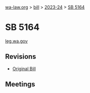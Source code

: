 [wa-law.org](/) > [bill](/bill/) > [2023-24](/bill/2023-24/) > [SB 5164](/bill/2023-24/sb/5164/)

# SB 5164
[leg.wa.gov](https://app.leg.wa.gov/billsummary?BillNumber=5164&Year=2023&Initiative=false)

## Revisions
* [Original Bill](1/)

## Meetings